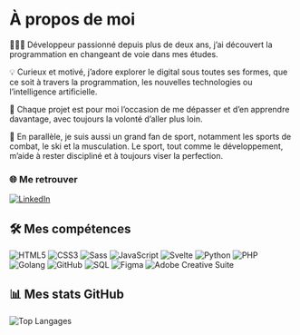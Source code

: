 # **À propos de moi**

👨🏽‍💻 Développeur passionné depuis plus de deux ans, j’ai découvert la programmation en changeant de voie dans mes études.

💡 Curieux et motivé, j’adore explorer le digital sous toutes ses formes, que ce soit à travers la programmation, les nouvelles technologies ou l’intelligence artificielle.

🚀 Chaque projet est pour moi l’occasion de me dépasser et d’en apprendre davantage, avec toujours la volonté d’aller plus loin.

💪 En parallèle, je suis aussi un grand fan de sport, notamment les sports de combat, le ski et la musculation. Le sport, tout comme le développement, m’aide à rester discipliné et à toujours viser la perfection.

### 🌐 Me retrouver

[![LinkedIn](https://img.shields.io/badge/LinkedIn-0A66C2?style=for-the-badge&logo=linkedin&logoColor=white)](https://www.linkedin.com/in/enzodigiovanni)



## 🛠️ Mes compétences

![HTML5](https://img.shields.io/badge/HTML5-E34F26?style=for-the-badge&logo=html5&logoColor=white)
![CSS3](https://img.shields.io/badge/CSS3-1572B6?style=for-the-badge&logo=css3&logoColor=white)
![Sass](https://img.shields.io/badge/Sass-CC6699?style=for-the-badge&logo=sass&logoColor=white)
![JavaScript](https://img.shields.io/badge/JavaScript-F7DF1E?style=for-the-badge&logo=javascript&logoColor=black)
![Svelte](https://img.shields.io/badge/Svelte-FF3E00?style=for-the-badge&logo=svelte&logoColor=white)
![Python](https://img.shields.io/badge/Python-3776AB?style=for-the-badge&logo=python&logoColor=white)
![PHP](https://img.shields.io/badge/PHP-777BB4?style=for-the-badge&logo=php&logoColor=white)
![Golang](https://img.shields.io/badge/Go-00ADD8?style=for-the-badge&logo=go&logoColor=white)
![GitHub](https://img.shields.io/badge/GitHub-181717?style=for-the-badge&logo=github&logoColor=white)
![SQL](https://img.shields.io/badge/SQL-4479A1?style=for-the-badge&logo=postgresql&logoColor=white)
![Figma](https://img.shields.io/badge/Figma-F24E1E?style=for-the-badge&logo=figma&logoColor=white)
![Adobe Creative Suite](https://img.shields.io/badge/Adobe_Creative_Cloud-DA1F26?style=for-the-badge&logo=adobecreativecloud&logoColor=white)

## 📊 Mes stats GitHub

![Top Langages](https://github-readme-stats.vercel.app/api/top-langs/?username=EnzoDiGiovanni&layout=compact&theme=radical)
